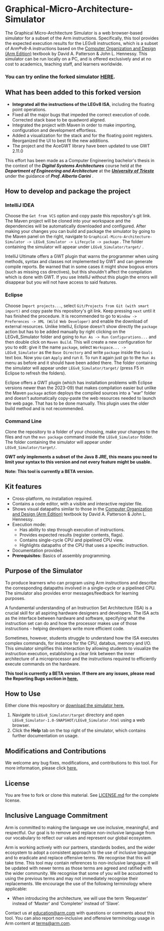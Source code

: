 
# Graphical-Micro-Architecture-Simulator

The Graphical Micro-Architecture Simulator is a web browser-based simulator for a subset of the Arm instructions. Specifically, this tool provides the expected execution results for the LEGv8 instructions, which is a subset of Arm®v8-A instructions based on the [Computer Organization and Design (Arm Edition)](https://www.elsevier.com/books/computer-organization-and-design-arm-edition/patterson/978-0-12-801733-3) textbook by David A. Patterson & John L. Hennessy. This simulator can be run locally on a PC, and is offered exclusively and at no cost to academics, teaching staff, and learners worldwide.

### You can try online the forked simulator [HERE](https://simdeistud.github.io/LEGv8-Simulator/).

## What has been added to this forked version

* **Integrated all the instructions of the LEGv8 ISA**, including the floating point operations.
* Fixed all the major bugs that impeded the correct execution of code. Corrected stack base to be quadword aligned.
* Integrated the project with Maven in order to make importing, configuration and development effortless.
* Added a visualization for the stack and for the floating point registers. Reorganized the UI to best fit the new additions.
* The project and the AceGWT library have been updated to use GWT 2.11.0

This effort has been made as a Computer Engineering bachelor's thesis in the context of the **_Digital Systems Architectures_** course held at the **_Department of Engineering and Architecture_** at the **_[University of Trieste](https://www.units.it/en)_** under the guidance of _**Prof. Alberto Carini**_ .

## How to develop and package the project

### IntelliJ IDEA
Choose the `Get from VCS` option and copy paste this repository's git link. The Maven project will be cloned into your workspace and the dependencies will be automatically downloaded and configured.
After making your changes you can build and package the simulator by going to the Maven panel on the right, navigate to `Graphical-Micro-Architecture-Simulator -> LEGv8_Simulator -> Lifecycle -> package` .
The folder containing the simulator will appear under `LEGv8_Simulator/target/` . 

IntelliJ Ultimate offers a GWT plugin that warns the programmer when using methods, syntax and classes not implemented by GWT and can generate compile reports.
Be warned that in some cases it might show bogous errors (such as missing css directives), 
but this shouldn't affect the compilation which is done with GWT.
If you use IntelliJ without this plugin the errors will disappear but you will not have access to said features.

### Eclipse
Choose `Import projects...`, select `Git/Projects from Git (with smart import)` and copy paste this repository's git link. Keep pressing `next` until it has finished the procedure. It is recommended to go to `Window -> Preferences -> XML (Wild Web Developer)` and enable the download of external resources. Unlike IntelliJ, Eclipse doesn't show directly the `package` action but has to be added manually by right clicking on the LEGv8_Simulator folder and going to `Run As -> Run Configurations...` and then double click on `Maven Build`. This will create a new configuration for you to edit: give it the name `package`, select `Workspace... -> LEGv8_Simulator` as the `Base Directory` and write `package` inside the `Goals` text box. Now you can `Apply` and run it. To run it again just go to the `Run As` menu as before and it should have been added there.
The folder containing the simulator will appear under `LEGv8_Simulator/target/` (press F5 in Eclipse to refresh the folders).

Eclipse offers a GWT plugin (which has installation problems with Eclipse versions newer than the 2023-09) that makes compilation easier 
but unlike the Maven `package` action deploys the compiled sources into a "war" folder and doesn't automatically copy-paste the web 
resources needed to launch the web page. That has to be done manually. This plugin uses the older build method and is not recommended.

### Command Line
Clone the repository to a folder of your choosing, make your changes to the files and run the `mvn package` command inside the `LEGv8_Simulator` folder.
 The folder containing the simulator will appear under `LEGv8_Simulator/target/`.

**GWT only implements a subset of the Java 8 JRE, this means you need to limit your syntax to this version and not every
feature might be usable.**

**Note: This tool is currently a BETA version.**

 
 ## Kit features

* Cross-platform, no installation required.
* Contains a code editor, with a visible and interactive register file.
* Shows visual datapaths similar to those in the [Computer Organization and Design (Arm Edition)](https://www.elsevier.com/books/computer-organization-and-design-arm-edition/patterson/978-0-12-801733-3) textbook by David A. Patterson & John L. Hennessy. 
* Execution mode:
    * Has ability to step through execution of instructions.
    * Provides expected results (register contents, flags).
    * Contains single-cycle CPU and pipelined CPU view.
    * Highlights datapaths of the CPU that uses a specific instruction. 
* Documentation provided.
* **Prerequisites:** Basics of assembly programming.


## Purpose of the Simulator
To produce learners who can program using Arm instructions and describe the corresponding datapaths involved in a single-cycle or a pipelined CPU. The simulator also provides error messages/feedback for learning purposes. 

A fundamental understanding of an Instruction Set Architecture (ISA) is a crucial skill for all aspiring hardware designers and developers. The ISA acts as the interface between hardware and software, specifying what the instruction set can do and how the processor makes use of those instructions - helping developers write more efficient code.

Sometimes, however, students struggle to understand how the ISA executes complex commands, for instance for the CPU, databus, memory and I/O. This simulator simplifies this interaction by allowing students to visualize the instruction execution, establishing a clear link between the inner architecture of a microprocessor and the instructions required to efficiently execute commands on the hardware.

**This tool is currently a BETA version. If there are any issues, please read the Reporting Bugs section in [here.](https://github.com/arm-university/Graphical-Micro-Architecture-Simulator/blob/main/Contributions_and_Modifications/Contributions_And_Modifications.md)**

## How to Use
Either clone this repository or [download the simulator here.](https://github.com/arm-university/Graphical-Micro-Architecture-Simulator/archive/refs/heads/main.zip)


1.	Navigate to `LEGv8_Simulator/target` directory and open `LEGv8_Simulator-1.0-SNAPSHOT/LEGv8_Simulator.html` using a web browser. 
2.	Click the **Help** tab on the top right of the simulator, which contains further documentation on usage. 

## Modifications and Contributions
We welcome any bug fixes, modifications, and contributions to this tool. For more information, please click [here.](https://github.com/arm-university/Graphical-Micro-Architecture-Simulator/tree/main/Contributions_and_Modifications)

## License
You are free to fork or clone this material. See [LICENSE.md](https://github.com/arm-university/Graphical-Micro-Architecture-Simulator/blob/main/License/LICENSE.md) for the complete license.

## Inclusive Language Commitment
Arm is committed to making the language we use inclusive, meaningful, and respectful. Our goal is to remove and replace non-inclusive language from our vocabulary to reflect our values and represent our global ecosystem.
 
Arm is working actively with our partners, standards bodies, and the wider ecosystem to adopt a consistent approach to the use of inclusive language and to eradicate and replace offensive terms. We recognise that this will take time. This tool may contain references to non-inclusive language; it will be updated with newer terms as those terms are agreed and ratified with the wider community. We recognise that some of you will be accustomed to using the previous terms and may not immediately recognise their replacements. We encourage the use of the following terminology where applicable:

* When introducing the architecture, we will use the term ‘Requester’ instead of ‘Master’ and ‘Completer’ instead of ‘Slave’. 

 
Contact us at education@arm.com with questions or comments about this tool. You can also report non-inclusive and offensive terminology usage in Arm content at terms@arm.com.
